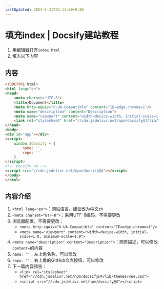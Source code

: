 ```yaml
---
lastUpdated: 2024-5-31T22:11:00+8:00
---
```


# 填充index | Docsify建站教程

1. 用编辑器打开```index.html```
2. 填入以下内容

## 内容

```html
<!DOCTYPE html>
<html lang="en">
<head>
    <meta charset="UTF-8">
    <title>Document</title>
    <meta http-equiv="X-UA-Compatible" content="IE=edge,chrome=1"/>
    <meta name="description" content="Description">
    <meta name="viewport" content="width=device-width, initial-scale=1.0, minimum-scale=1.0">
    <link rel="stylesheet" href="//cdn.jsdelivr.net/npm/docsify@4/lib/themes/vue.css">
</head>
<body>
<div id="app"></div>
<script>
    window.$docsify = {
        name: '',
        repo: ''
    }
</script>
<!-- Docsify v4 -->
<script src="//cdn.jsdelivr.net/npm/docsify@4"></script>
</body>
</html>
```

## 内容介绍

1. ```<html lang="en">```：网站语言，建议改为中文```zh```
2. ```<meta charset="UTF-8">```：采用UTF-8编码，不需要更改
3. 浏览器配置，不需要更改：
	- ```<meta http-equiv="X-UA-Compatible" content="IE=edge,chrome=1"/>```
	- ```<meta name="viewport" content="width=device-width, initial-scale=1.0, minimum-scale=1.0">```
4. ```<meta name="description" content="Description">```：网页描述，可以修改```content=```的内容
5. ```name: ''```：左上角名称，可以修改
6. ```repo: ''```：右上角的GitHub仓库按钮，可以修改
7. 下一篇内容预告：
	- ```<link rel="stylesheet" href="//cdn.jsdelivr.net/npm/docsify@4/lib/themes/vue.css">```
	- ```<script src="//cdn.jsdelivr.net/npm/docsify@4"></script>```
